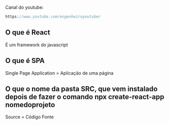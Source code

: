 Canal do youtube:

```js
https://www.youtube.com/engenheiroyoutuber
```

## O que é React

É um framework do javascript

## O que é SPA

Single Page Application = Aplicação de uma página

## O que o nome da pasta SRC, que vem instalado depois de fazer o comando npx create-react-app nomedoprojeto

Source = Código Fonte
